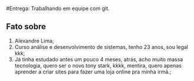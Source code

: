 #Entrega: Trabalhando em equipe com git.

## Fato sobre <Alexandre Lima>

1. Alexandre Lima;
2. Curso análise e desenvolvimento de sistemas, tenho 23 anos, sou legal kkk;
3. Já tinha estudado antes um pouco 4 meses, atrás, acho muito massa tecnologia, quero ser o novo tony stark, kkkk, mentira, quero apenas aprender a criar sites para fazer uma loja online pra
minha irmã.;
